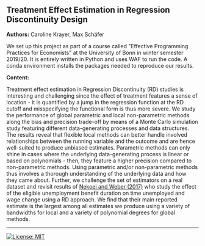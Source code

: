 ## Treatment Effect Estimation in Regression Discontinuity Design

**Authors:** Caroline Krayer, Max Schäfer

We set up this project as part of a course called "Effective Programming Practices for Economists" at the University of Bonn in winter semester 2019/20. It is entirely written in Python and uses WAF to run the code. A conda environment installs the packages needed to reproduce our results.

**Content:**

Treatment effect estimation in Regression Discontinuity (RD) studies is interesting and challenging since the effect of treatment features a sense of location - it is quantified by a jump in the regression function at the RD cutoff and misspecifying the functional form is thus more severe. We study the performance of global parametric and local non-parametric methods along the bias and precision trade-off by means of a Monte Carlo simulation study featuring different data-generating processes and data structures. The results reveal that flexible local methods can better handle involved relationships between the running variable and the outcome and are hence well-suited to produce unbiased estimates. Parametric methods can only shine in cases where the underlying data-generating process is linear or based on polynomials - then, they feature a higher precision compared to non-parametric methods. Using parametric and/or non-parametric methods thus involves a thorough understanding of the underlying data and how they came about. Further, we challenge the set of estimators on a real dataset and revisit results of [Nekoei and Weber (2017)](https://www.aeaweb.org/articles?id=10.1257/aer.20150528) who study the effect of the eligible unemployment benefit duration on time unemployed and wage change using a RD approach. We find that their main reported estimate is the largest among all estimates we produce using a variety of bandwidths for local and a variety of polynomial degrees for global methods.




<hr />


[![License: MIT](https://img.shields.io/badge/License-MIT-blue.svg)](LICENSE)
